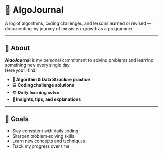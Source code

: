 # 📓 AlgoJournal

A log of algorithms, coding challenges, and lessons learned or revised — documenting my journey of consistent growth as a programmer.

---

## 📌 About
**AlgoJournal** is my personal commitment to solving problems and learning something new every single day.  
Here you’ll find:
- 🧠 **Algorithm & Data Structure practice**
- 💻 **Coding challenge solutions**
- 📚 **Daily learning notes**
- 📝 **Insights, tips, and explanations**

---

## 🎯 Goals
- Stay consistent with daily coding
- Sharpen problem-solving skills
- Learn new concepts and techniques
- Track my progress over time
